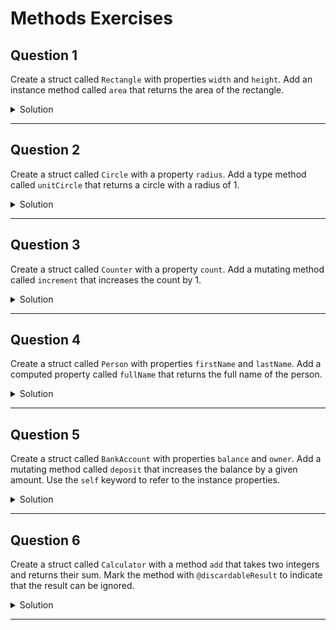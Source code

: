 # Methods Exercises

## Question 1

Create a struct called `Rectangle` with properties `width` and `height`. Add an instance method called `area` that returns the area of the rectangle.

<details>
 <summary>Solution</summary>
 
```swift
struct Rectangle {
  var width: Double
  var height: Double
  
  func area() -> Double {
    return width * height
  }
}

let rect = Rectangle(width: 5.0, height: 10.0)
print(rect.area()) // 50.0
```
 
</details>

***

## Question 2

Create a struct called `Circle` with a property `radius`. Add a type method called `unitCircle` that returns a circle with a radius of 1.

<details>
 <summary>Solution</summary>
 
```swift
struct Circle {
  var radius: Double
  
  static func unitCircle() -> Circle {
    return Circle(radius: 1.0)
  }
}

let unit = Circle.unitCircle()
print(unit.radius) // 1.0
```
 
</details>

***

## Question 3

Create a struct called `Counter` with a property `count`. Add a mutating method called `increment` that increases the count by 1.

<details>
 <summary>Solution</summary>
 
```swift
struct Counter {
  var count: Int
  
  mutating func increment() {
    count += 1
  }
}

var counter = Counter(count: 0)
counter.increment()
print(counter.count) // 1
```
 
</details>

***

## Question 4

Create a struct called `Person` with properties `firstName` and `lastName`. Add a computed property called `fullName` that returns the full name of the person.

<details>
 <summary>Solution</summary>
 
```swift
struct Person {
  var firstName: String
  var lastName: String
  
  var fullName: String {
    return "\(firstName) \(lastName)"
  }
}

let person = Person(firstName: "John", lastName: "Doe")
print(person.fullName) // John Doe
```
 
</details>

***

## Question 5

Create a struct called `BankAccount` with properties `balance` and `owner`. Add a mutating method called `deposit` that increases the balance by a given amount. Use the `self` keyword to refer to the instance properties.

<details>
 <summary>Solution</summary>
 
```swift
struct BankAccount {
  var balance: Double
  var owner: String
  
  mutating func deposit(amount: Double) {
    self.balance += amount
  }
}

var account = BankAccount(balance: 100.0, owner: "Alice")
account.deposit(amount: 50.0)
print(account.balance) // 150.0
```
 
</details>

***

## Question 6

Create a struct called `Calculator` with a method `add` that takes two integers and returns their sum. Mark the method with `@discardableResult` to indicate that the result can be ignored.

<details>
 <summary>Solution</summary>
 
```swift
struct Calculator {
  @discardableResult
  func add(_ a: Int, _ b: Int) -> Int {
    return a + b
  }
}

let calc = Calculator()
calc.add(3, 4) // 7
```
 
</details>

***
